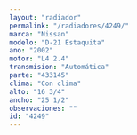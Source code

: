 ```yaml
---
layout: "radiador"
permalink: "/radiadores/4249/"
marca: "Nissan"
modelo: "D-21 Estaquita"
ano: "2002"
motor: "L4 2.4"
transmision: "Automática"
parte: "433145"
clima: "Con clima"
alto: "16 3/4"
ancho: "25 1/2"
observaciones: ""
id: "4249"
---
```


